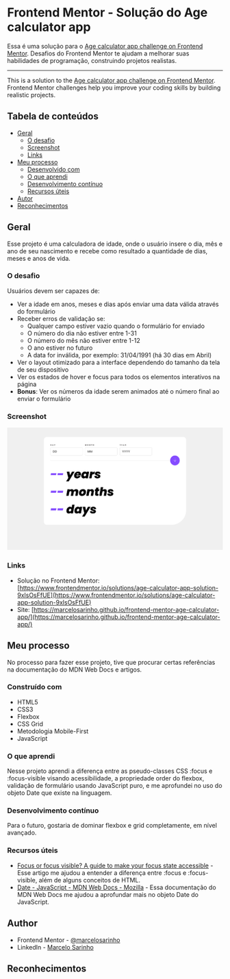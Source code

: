 # Frontend Mentor - Solução do Age calculator app

Essa é uma solução para o [Age calculator app challenge on Frontend Mentor](https://www.frontendmentor.io/challenges/age-calculator-app-dF9DFFpj-Q). Desafios do Frontend Mentor te ajudam a melhorar suas habilidades de programação, construindo projetos realistas.

----------------------------------------------------------------------------------

This is a solution to the [Age calculator app challenge on Frontend Mentor](https://www.frontendmentor.io/challenges/age-calculator-app-dF9DFFpj-Q). Frontend Mentor challenges help you improve your coding skills by building realistic projects.

## Tabela de conteúdos

- [Geral](#geral)
  - [O desafio](#o-desafio)
  - [Screenshot](#screenshot)
  - [Links](#links)
- [Meu processo](#meu-processo)
  - [Desenvolvido com](#desenvolvido-com)
  - [O que aprendi](#o-que-aprendi)
  - [Desenvolvimento contínuo](#desenvolvimento-continuo)
  - [Recursos úteis](#recursos-uteis)
- [Autor](#autor)
- [Reconhecimentos](#reconhecimentos)

## Geral

Esse projeto é uma calculadora de idade, onde o usuário insere o dia, mês e ano de seu nascimento e recebe como resultado a quantidade de dias, meses e anos de vida.

### O desafio

Usuários devem ser capazes de:

- Ver a idade em anos, meses e dias após enviar uma data válida através do formulário
- Receber erros de validação se:
  - Qualquer campo estiver vazio quando o formulário for enviado
  - O número do dia não estiver entre 1-31
  - O número do mês não estiver entre 1-12
  - O ano estiver no futuro
  - A data for inválida, por exemplo: 31/04/1991 (há 30 dias em Abril)
- Ver o layout otimizado para a interface dependendo do tamanho da tela de seu dispositivo
- Ver os estados de hover e focus para todos os elementos interativos na página
- **Bonus**: Ver os números da idade serem animados até o número final ao enviar o formulário

### Screenshot

![](./screenshots/screenshot.png)

### Links

- Solução no Frontend Mentor: [https://www.frontendmentor.io/solutions/age-calculator-app-solution-9xlsOsFfUE](https://www.frontendmentor.io/solutions/age-calculator-app-solution-9xlsOsFfUE)
- Site: [https://marcelosarinho.github.io/frontend-mentor-age-calculator-app/](https://marcelosarinho.github.io/frontend-mentor-age-calculator-app/)

## Meu processo

No processo para fazer esse projeto, tive que procurar certas referências na documentação do MDN Web Docs e artigos.

### Construído com

- HTML5
- CSS3
- Flexbox
- CSS Grid
- Metodologia Mobile-First
- JavaScript

### O que aprendi

Nesse projeto aprendi a diferença entre as pseudo-classes CSS :focus e :focus-visible visando acessibilidade, a propriedade order do flexbox, validação de formulário usando JavaScript puro, e me aprofundei no uso do objeto Date que existe na linguagem.

### Desenvolvimento contínuo

Para o futuro, gostaria de dominar flexbox e grid completamente, em nível avançado.

### Recursos úteis

- [Focus or focus visible? A guide to make your focus state accessible](https://mayashavin.com/articles/focus-vs-focus-visible-for-accessibility) - Esse artigo me ajudou a entender a diferença entre :focus e :focus-visible, além de alguns conceitos de HTML.
- [Date - JavaScript - MDN Web Docs - Mozilla](https://developer.mozilla.org/en-US/docs/Web/JavaScript/Reference/Global_Objects/Date) - Essa documentação do MDN Web Docs me ajudou a aprofundar mais no objeto Date do JavaScript.

## Author

- Frontend Mentor - [@marcelosarinho](https://www.frontendmentor.io/profile/yourusername)
- LinkedIn - [Marcelo Sarinho](www.linkedin.com/in/marcelo-sarinho)

## Reconhecimentos